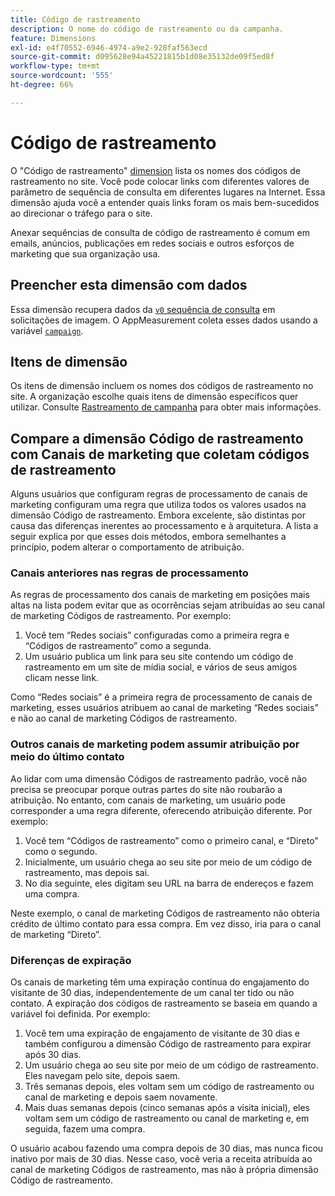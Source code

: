 ```yaml
---
title: Código de rastreamento
description: O nome do código de rastreamento ou da campanha.
feature: Dimensions
exl-id: e4f70552-6946-4974-a9e2-928faf563ecd
source-git-commit: d095628e94a45221815b1d08e35132de09f5ed8f
workflow-type: tm+mt
source-wordcount: '555'
ht-degree: 66%

---
```


# Código de rastreamento

O &quot;Código de rastreamento&quot; [dimension](overview.md) lista os nomes dos códigos de rastreamento no site. Você pode colocar links com diferentes valores de parâmetro de sequência de consulta em diferentes lugares na Internet. Essa dimensão ajuda você a entender quais links foram os mais bem-sucedidos ao direcionar o tráfego para o site.

Anexar sequências de consulta de código de rastreamento é comum em emails, anúncios, publicações em redes sociais e outros esforços de marketing que sua organização usa.

## Preencher esta dimensão com dados

Essa dimensão recupera dados da [`v0` sequência de consulta](/help/implement/validate/query-parameters.md) em solicitações de imagem. O AppMeasurement coleta esses dados usando a variável [`campaign`](/help/implement/vars/page-vars/campaign.md).

## Itens de dimensão

Os itens de dimensão incluem os nomes dos códigos de rastreamento no site. A organização escolhe quais itens de dimensão específicos quer utilizar. Consulte [Rastreamento de campanha](/help/implement/use-cases/campaign-tracking.md) para obter mais informações.

## Compare a dimensão Código de rastreamento com Canais de marketing que coletam códigos de rastreamento

Alguns usuários que configuram regras de processamento de canais de marketing configuram uma regra que utiliza todos os valores usados na dimensão Código de rastreamento. Embora excelente, são distintas por causa das diferenças inerentes ao processamento e à arquitetura. A lista a seguir explica por que esses dois métodos, embora semelhantes a princípio, podem alterar o comportamento de atribuição.

### Canais anteriores nas regras de processamento

As regras de processamento dos canais de marketing em posições mais altas na lista podem evitar que as ocorrências sejam atribuídas ao seu canal de marketing Códigos de rastreamento. Por exemplo:

1. Você tem “Redes sociais” configuradas como a primeira regra e “Códigos de rastreamento” como a segunda.
2. Um usuário publica um link para seu site contendo um código de rastreamento em um site de mídia social, e vários de seus amigos clicam nesse link.

Como “Redes sociais” é a primeira regra de processamento de canais de marketing, esses usuários atribuem ao canal de marketing “Redes sociais” e não ao canal de marketing Códigos de rastreamento.

### Outros canais de marketing podem assumir atribuição por meio do último contato

Ao lidar com uma dimensão Códigos de rastreamento padrão, você não precisa se preocupar porque outras partes do site não roubarão a atribuição. No entanto, com canais de marketing, um usuário pode corresponder a uma regra diferente, oferecendo atribuição diferente. Por exemplo:

1. Você tem “Códigos de rastreamento” como o primeiro canal, e “Direto” como o segundo.
2. Inicialmente, um usuário chega ao seu site por meio de um código de rastreamento, mas depois sai.
3. No dia seguinte, eles digitam seu URL na barra de endereços e fazem uma compra.

Neste exemplo, o canal de marketing Códigos de rastreamento não obteria crédito de último contato para essa compra. Em vez disso, iria para o canal de marketing “Direto”.


### Diferenças de expiração

Os canais de marketing têm uma expiração contínua do engajamento do visitante de 30 dias, independentemente de um canal ter tido ou não contato. A expiração dos códigos de rastreamento se baseia em quando a variável foi definida. Por exemplo:

1. Você tem uma expiração de engajamento de visitante de 30 dias e também configurou a dimensão Código de rastreamento para expirar após 30 dias.
2. Um usuário chega ao seu site por meio de um código de rastreamento. Eles navegam pelo site, depois saem.
3. Três semanas depois, eles voltam sem um código de rastreamento ou canal de marketing e depois saem novamente.
4. Mais duas semanas depois (cinco semanas após a visita inicial), eles voltam sem um código de rastreamento ou canal de marketing e, em seguida, fazem uma compra.

O usuário acabou fazendo uma compra depois de 30 dias, mas nunca ficou inativo por mais de 30 dias. Nesse caso, você veria a receita atribuída ao canal de marketing Códigos de rastreamento, mas não à própria dimensão Código de rastreamento.



